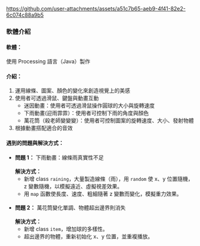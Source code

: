 https://github.com/user-attachments/assets/a51c7b65-aeb9-4f41-82e2-6c074c88a9b5

<h3>軟體介紹</h3>

<h4>軟體：</h4> <p>使用 Processing 語言（Java）製作</p>

<h4>介紹：</h4>
<ol>
  <li>運用線條、圖案、顏色的變化來創造視覺上的美感</li>
  <li>使用者可透過滑鼠、鍵盤與動畫互動
    <ul>
      <li>迷因動畫：使用者可透過滑鼠操作圓球的大小與旋轉速度</li>
      <li>下雨動畫(迎雨霏霏）：使用者可控制下雨的角度與顏色</li>
      <li>萬花筒（殺老師變變變）：使用者可控制圖案的旋轉速度、大小、發射物體</li>
    </ul>
  </li>
  <li>根據動畫搭配適合的音效</li>
</ol>

<h4>遇到的問題與解決方式：</h4>

<ul>
  <li>
    <strong>問題 1：</strong> 下雨動畫：線條雨真實性不足
    <br><br>
    <strong>解決方式：</strong>
    <ul>
      <li>新增 class <code>raining</code>，大量製造線條（雨），用 <code>random</code> 使 x、y 位置隨機，z 變數隨機，以模擬遠近、虛擬視差效果。</li>
      <li>用 <code>map</code> 函數使長度、速度、粗細隨著 z 變數而變化，模擬重力效果。</li>
    </ul>
  </li>
  
  <br>
  
  <li>
    <strong>問題 2：</strong> 萬花筒變化單調、物體超出邊界則消失
    <br><br>
    <strong>解決方式：</strong>
    <ul>
      <li>新增 class <code>item</code>，增加球的多樣性。</li>
      <li>超出邊界的物體，重新初始化 x、y 位置，並重複播放。</li>
    </ul>
  </li>
</ul>
